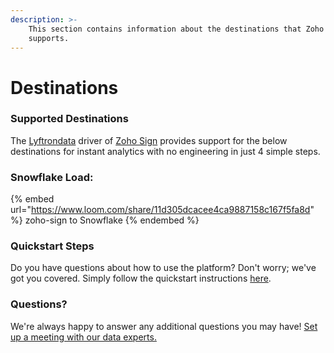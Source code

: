 ```yaml
---
description: >-
    This section contains information about the destinations that Zoho Sign
    supports.
---
```


# Destinations

### Supported Destinations

The [Lyftrondata](https://www.lyftrondata.com/) driver of [Zoho Sign](https://www.lyftrondata.com/integration/zoho-sign/) provides support for the below destinations for instant analytics with no engineering in just 4 simple steps.

### Snowflake Load:

{% embed url="https://www.loom.com/share/11d305dcacee4ca9887158c167f5fa8d" %}
zoho-sign to Snowflake
{% endembed %}

### Quickstart Steps

Do you have questions about how to use the platform? Don't worry; we've got you covered. Simply follow the quickstart instructions [here](../../../quickstart-steps.md).

### Questions? <a href="#questions" id="questions"></a>

We're always happy to answer any additional questions you may have! [Set up a meeting with our data experts.](https://www.lyftrondata.com/book-a-meeting/)
